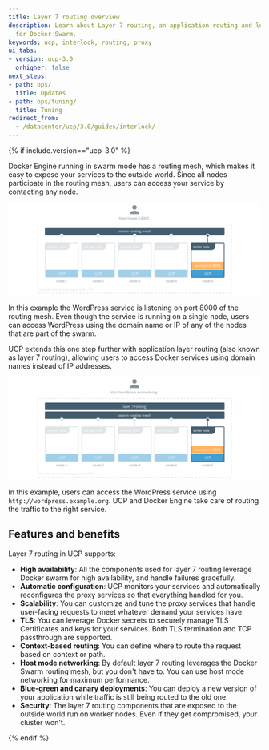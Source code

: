 ```yaml
---
title: Layer 7 routing overview
description: Learn about Layer 7 routing, an application routing and load balancing system
  for Docker Swarm.
keywords: ucp, interlock, routing, proxy
ui_tabs:
- version: ucp-3.0
  orhigher: false
next_steps:
- path: ops/
  title: Updates
- path: ops/tuning/
  title: Tuning
redirect_from:
  - /datacenter/ucp/3.0/guides/interlock/
---
```

{% if include.version=="ucp-3.0" %}

Docker Engine running in swarm mode has a routing mesh, which makes it easy
to expose your services to the outside world. Since all nodes participate
in the routing mesh, users can access your service by contacting any node.

![swarm routing mess](../images/interlock-overview-1.svg)

In this example the WordPress service is listening on port 8000 of the routing
mesh. Even though the service is running on a single node, users can access
WordPress using the domain name or IP of any of the nodes that are part of
the swarm.

UCP extends this one step further with application layer routing (also known
as layer 7 routing), allowing users to access Docker services using domain names
instead of IP addresses.

![layer 7 routing](../images/interlock-overview-2.svg)

In this example, users can access the WordPress service using
`http://wordpress.example.org`. UCP and Docker Engine take care of routing
the traffic to the right service.

## Features and benefits

Layer 7 routing in UCP supports:

* **High availability**: All the components used for layer 7 routing leverage
Docker swarm for high availability, and handle failures gracefully.
* **Automatic configuration**: UCP monitors your services and automatically
reconfigures the proxy services so that everything handled for you.
* **Scalability**: You can customize and tune the proxy services that handle
user-facing requests to meet whatever demand your services have.
* **TLS**: You can leverage Docker secrets to securely manage TLS Certificates
and keys for your services. Both TLS termination and TCP passthrough are supported.
* **Context-based routing**: You can define where to route the request based on
context or path.
* **Host mode networking**: By default layer 7 routing leverages the Docker Swarm
routing mesh, but you don't have to. You can use host mode networking for maximum
performance.
* **Blue-green and canary deployments**: You can deploy a new version of your application
while traffic is still being routed to the old one.
* **Security**: The layer 7 routing components that are exposed to the outside
world run on worker nodes. Even if they get compromised, your cluster won't.

{% endif %}
